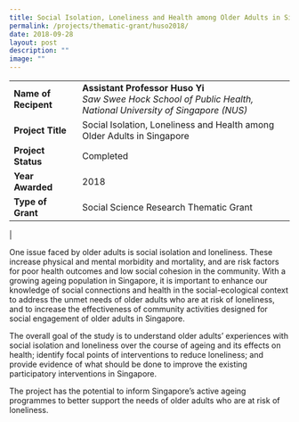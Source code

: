 ```yaml
---
title: Social Isolation, Loneliness and Health among Older Adults in Singapore
permalink: /projects/thematic-grant/huso2018/
date: 2018-09-28
layout: post
description: ""
image: ""
---
```

|  |  |
|---|---|
| **Name of Recipent** | **Assistant Professor Huso Yi**<br>_Saw Swee Hock School of Public Health, National University of Singapore (NUS)_ |
| **Project Title** | Social Isolation, Loneliness and Health among Older Adults in Singapore |
| **Project Status** | Completed |
| **Year Awarded** | 2018 |
| **Type of Grant** | Social Science Research Thematic Grant |
|

One issue faced by older adults is social isolation and loneliness. These increase physical and mental morbidity and mortality, and are risk factors for poor health outcomes and low social cohesion in the community. With a growing ageing population in Singapore, it is important to enhance our knowledge of social connections and health in the social-ecological context to address the unmet needs of older adults who are at risk of loneliness, and to increase the effectiveness of community activities designed for social engagement of older adults in Singapore.

The overall goal of the study is to understand older adults’ experiences with social isolation and loneliness over the course of ageing and its effects on health; identify focal points of interventions to reduce loneliness; and provide evidence of what should be done to improve the existing participatory interventions in Singapore.

The project has the potential to inform Singapore’s active ageing programmes to better support the needs of older adults who are at risk of loneliness.